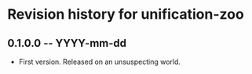 # Revision history for unification-zoo

## 0.1.0.0 -- YYYY-mm-dd

* First version. Released on an unsuspecting world.
